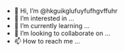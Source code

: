 - 👋 Hi, I’m @hkguikglufuyfufhgvffuhr
- 👀 I’m interested in ...
- 🌱 I’m currently learning ...
- 💞️ I’m looking to collaborate on ...
- 📫 How to reach me ...

<!---
hkguikglufuyfufhgvffuhr/hkguikglufuyfufhgvffuhr is a ✨ special ✨ repository because its `README.md` (this file) appears on your GitHub profile.
You can click the Preview link to take a look at your changes.
--->
